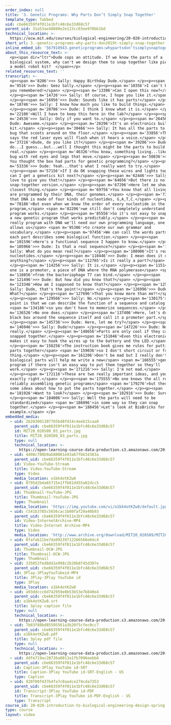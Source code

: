 ```yaml
---
order_index: null
title: '3. Genetic Programs: Why Parts Don’t Simply Snap Together'
template_type: Tabbed
uid: cbe66359f4f011e1bfc48c6e33d68c57
parent_uid: 31a53ae48080e2e123cc03ee978bb1bd
technical_location: >-
  https://ocw.mit.edu/courses/biological-engineering/20-020-introduction-to-biological-engineering-design-spring-2009/biobuilder-animations/3.-genetic-programs-why-parts-don2019t-simply-snap-together
short_url: 3.-genetic-programs-why-parts-don2019t-simply-snap-together
inline_embed_id: '567910943.geneticprograms:whypartsdon’tsimplysnaptogether50316143'
about_this_resource_text: >-
  <p><span dir="ltr">Dude cops an attitude. If we know the parts of a 
  biological system, why can't we design them to snap together like pieces  from
  a model robot kit?  </span></p>
related_resources_text: ''
transcript: >-
  <p><span m='8206'>>> Sally: Happy Birthday Dude.</span> </p><p><span
  m='9516'>>> Dude: Geez Sally.</span> </p><p><span m='10356'>I can't believe
  you remembered!</span> </p><p><span m='13306'>Can I open this now?</span>
  </p><p><span m='14726'>>> Sally: Of course, I hope you like it.</span>
  </p><p><span m='16956'>>> Dude: Sounds like it has parts!</span> </p><p><span
  m='18746'>>> Sally: I know how much you like to build things.</span>
  </p><p><span m='20786'>>> Dude: I think I know what it is.</span> </p><p><span
  m='22106'>Will I have to keep this here in the lab?</span> </p><p><span
  m='24536'>>> Sally: Only if you want to.</span> </p><p><span m='26456'>>>
  Dude: Awesome.</span> </p><p><span m='28296'>It's an electronics building
  kit.</span> </p><p><span m='30466'>>> Sally: It has all the parts to build a
  bug that scoots around on the floor.</span> </p><p><span m='33856'>The box
  says the red laser eyes will flash when it hears a voice.</span> </p><p><span
  m='37216'>Dude, do you like it?</span> </p><p><span m='39206'>>> Dude: I
  do...I guess...but...well I thought this might be the parts to build something
  real.</span> </p><p><span m='46326'>You know, something living...like a real
  bug with red eyes and legs that move.</span> </p><p><span m='50836'>>> Sally:
  You thought the box had parts for genetic programming?</span> </p><p><span
  m='53336'>>> Dude: Yeah...that's what I really want to try.</span>
  </p><p><span m='57156'>If I do OK snapping these wires and lights together,
  can I get a genetics kit next?</span> </p><p><span m='62446'>>> Sally: I would
  love to give you that!</span> </p><p><span m='64656'>But there is no
  snap-together version.</span> </p><p><span m='67296'>Here let me show you the
  closest thing.</span> </p><p><span m='69756'>You know that all living things
  are programmed by their DNA, their genomes.</span> </p><p><span m='73826'>And
  that DNA is made of four kinds of nucleotides, G,A,T,C.</span> </p><p><span
  m='78186'>But even when we know the order of every nucleotide in the master
  program,</span> <span m='82206'>we still don't completely understand how the
  program works.</span> </p><p><span m='85556'>So it's not easy to snap together
  a new genetic program that works predictably.</span> </p><p><span m='90606'>To
  really program with DNA we'll need our own programming language, one that
  allows us</span> <span m='95306'>to create our own grammar and
  vocabulary.</span> </p><p><span m='97456'>We can call the words parts where
  each part describes some biological function.</span> </p><p><span
  m='101596'>Here's a functional sequence I happen to know.</span> </p><p><span
  m='105966'>>> Dude: Is that a real sequence?</span> </p><p><span m='107616'>>>
  Sally: What do you mean real?</span> </p><p><span m='108906'>It's really
  nucleotides.</span> </p><p><span m='110446'>>> Dude: I mean does it do
  anything?</span> </p><p><span m='112765'>Is it really a part?</span>
  </p><p><span m='114256'>>> Sally: It is.</span> </p><p><span m='115146'>This
  one is a promoter, a piece of DNA where the RNA polymerase</span> <span
  m='118856'>from the bacteriophage T7 can bind.</span> </p><p><span
  m='121496'>>> Dude: But how did you know that?</span> </p><p><span
  m='123346'>How am I supposed to know that?</span> </p><p><span m='125366'>>>
  Sally: Dude, that's the point!</span> </p><p><span m='126996'>>> Dude:
  What?</span> </p><p><span m='127696'>That you know more than me?!</span>
  </p><p><span m='129566'>>> Sally: No.</span> </p><p><span m='130175'>Look. The
  point is that we can describe the function of a sequence and catalog it</span>
  <span m='134186'>so you don't have to memorize sequences.</span> </p><p><span
  m='136526'>No one does.</span> </p><p><span m='137406'>Here, let's draw a
  black box around the sequence itself and call it a promoter part.</span>
  </p><p><span m='145736'>>> Dude: Here, let me try?</span> </p><p><span
  m='146946'>>> Sally: Dude!</span> </p><p><span m='147226'>>> Dude: No Sally,
  really.</span> </p><p><span m='148656'>Parts are only cool if they can be
  snapped together.</span> </p><p><span m='151046'>Even this electronics kit
  makes it easy to hook the wires up to the battery and the LED.</span>
  </p><p><span m='156256'>The instruction book gives me rules for putting the
  parts together</span> <span m='159036'>so I don't short circuit or fry the
  thing.</span> </p><p><span m='161206'>Don't be mad but I really don't see how
  biological parts will help me write a new</span> <span m='166555'>genetic
  program if there isn't an easy way to put them together so they'll
  work.</span> </p><p><span m='171216'>>> Sally: I'm not mad.</span>
  </p><p><span m='172116'>These are two really important ideas, and you're
  exactly right.</span> </p><p><span m='175555'>No one knows the all rules for
  reliably assembling genetic programs</span> <span m='179276'>but there are
  some ideas about how to put the parts together.</span> </p><p><span
  m='181926'>Want to look?</span> </p><p><span m='182916'>>> Dude: Sure.</span>
  </p><p><span m='184006'>>> Sally: Well the parts will need to be
  standardized</span> <span m='186096'>in some way so they can snap
  together.</span> </p><p><span m='188456'>Let's look at BioBricks for one
  example.</span> </p>
embedded_media:
  - uid: 2b203001307765bd8fd14c4eeb15caa0
    parent_uid: cbe66359f4f011e1bfc48c6e33d68c57
    id: MIT20_020S09_03_parts.jpg
    title: MIT20_020S09_03_parts.jpg
    type: null
    technical_location: >-
      https://open-learning-course-data-production.s3.amazonaws.com/20-020-introduction-to-biological-engineering-design-spring-2009/2b203001307765bd8fd14c4eeb15caa0_MIT20_020S09_03_parts.jpg
  - uid: 4d98c700b9ab80001e93a67fb634383a
    parent_uid: cbe66359f4f011e1bfc48c6e33d68c57
    id: Video-YouTube-Stream
    title: Video-YouTube-Stream
    type: Video
    media_location: o1bk4otKZw8
  - uid: 0795d2b4a65715e1ffb81d455a02dcc5
    parent_uid: cbe66359f4f011e1bfc48c6e33d68c57
    id: Thumbnail-YouTube-JPG
    title: Thumbnail-YouTube-JPG
    type: Thumbnail
    media_location: 'https://img.youtube.com/vi/o1bk4otKZw8/default.jpg'
  - uid: c541b3785c5656cac1b80faf29a40b93
    parent_uid: cbe66359f4f011e1bfc48c6e33d68c57
    id: Video-InternetArchive-MP4
    title: Video-Internet Archive-MP4
    type: Video
    media_location: 'http://www.archive.org/download/MIT20_020S09/MIT20_020S09_parts.mp4'
  - uid: 0fafab11be7da99239712266566e64c4
    parent_uid: cbe66359f4f011e1bfc48c6e33d68c57
    id: Thumbnail-OCW-JPG
    title: Thumbnail-OCW-JPG
    type: Thumbnail
  - uid: 335053fed8dd1e998c2b28b8f45d307e
    parent_uid: cbe66359f4f011e1bfc48c6e33d68c57
    id: 3Play-3PlayYouTubeid-MP4
    title: 3Play-3Play YouTube id
    type: 3Play
    media_location: o1bk4otKZw8
  - uid: a93ddccc6d742959e0b53b53e7b849e4
    parent_uid: cbe66359f4f011e1bfc48c6e33d68c57
    id: o1bk4otKZw8.srt
    title: 3play caption file
    type: null
    technical_location: >-
      https://open-learning-course-data-production.s3.amazonaws.com/20-020-introduction-to-biological-engineering-design-spring-2009/a93ddccc6d742959e0b53b53e7b849e4_o1bk4otKZw8.srt
  - uid: 7b83f88bd85505561a3b20f5cfec0cc7
    parent_uid: cbe66359f4f011e1bfc48c6e33d68c57
    id: o1bk4otKZw8.pdf
    title: 3play pdf file
    type: null
    technical_location: >-
      https://open-learning-course-data-production.s3.amazonaws.com/20-020-introduction-to-biological-engineering-design-spring-2009/7b83f88bd85505561a3b20f5cfec0cc7_o1bk4otKZw8.pdf
  - uid: ddfe719ac28726a0013a1fb7096eebb8
    parent_uid: cbe66359f4f011e1bfc48c6e33d68c57
    id: Caption-3Play YouTube id-SRT
    title: Caption-3Play YouTube id-SRT-English - US
    type: Caption
  - uid: 920f00f437bdfa7c8aadce274cda7353
    parent_uid: cbe66359f4f011e1bfc48c6e33d68c57
    id: Transcript-3Play YouTube id-PDF
    title: Transcript-3Play YouTube id-PDF-English - US
    type: Transcript
course_id: 20-020-introduction-to-biological-engineering-design-spring-2009
type: course
layout: video
---
```

